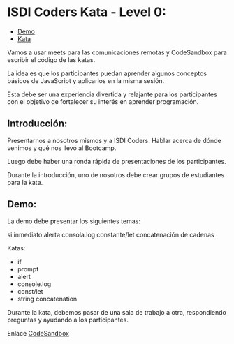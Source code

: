 # **ISDI Coders Kata - Level 0**:

- [Demo](demo.md)
- [Kata](kata.md)

Vamos a usar meets para las comunicaciones remotas y CodeSandbox para escribir el código de las katas.

La idea es que los participantes puedan aprender algunos conceptos básicos de JavaScript y aplicarlos en la misma sesión.

Esta debe ser una experiencia divertida y relajante para los participantes con el objetivo de fortalecer su interés en aprender programación.

## Introducción:

Presentarnos a nosotros mismos y a ISDI Coders. Hablar acerca de dónde venimos y qué nos llevó al Bootcamp.

Luego debe haber una ronda rápida de presentaciones de los participantes.

Durante la introducción, uno de nosotros debe crear grupos de estudiantes para la kata.

## Demo:

La demo debe presentar los siguientes temas:

si
inmediato
alerta
consola.log
constante/let
concatenación de cadenas

Katas:

- if
- prompt
- alert
- console.log
- const/let
- string concatenation

Durante la kata, debemos pasar de una sala de trabajo a otra, respondiendo preguntas y ayudando a los participantes.

Enlace [CodeSandbox](https://codesandbox.io/s/kata-0-u3eguo?file=/src/index.js)
